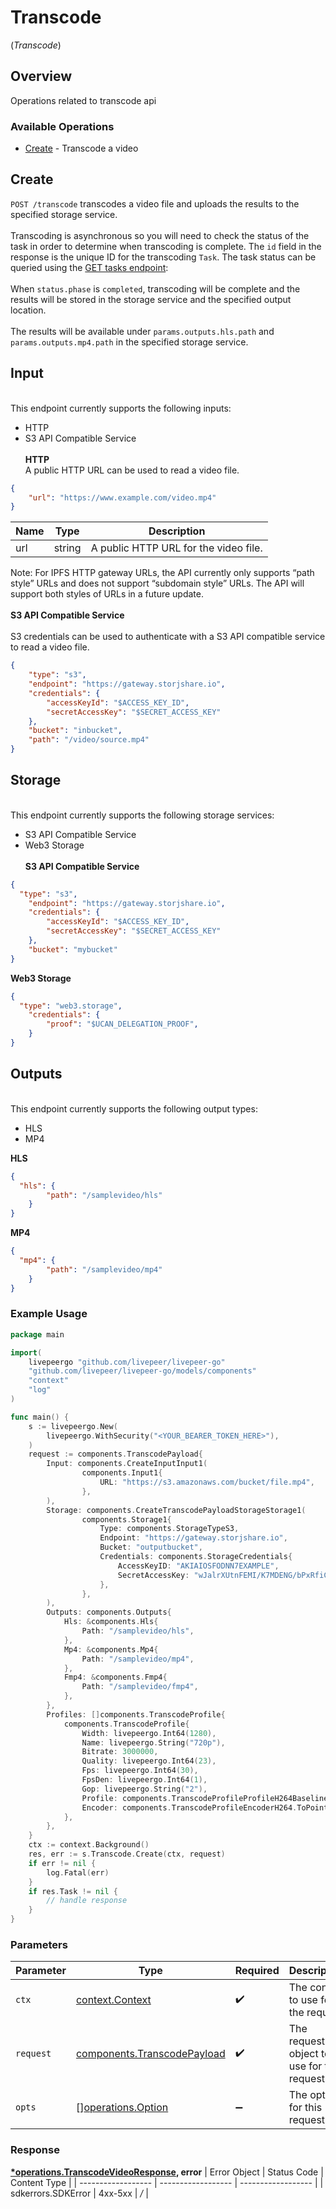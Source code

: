# Transcode
(*Transcode*)

## Overview

Operations related to transcode api

### Available Operations

* [Create](#create) - Transcode a video

## Create

`POST /transcode` transcodes a video file and uploads the results to the
specified storage service.
\
\
Transcoding is asynchronous so you will need to check the status of the
task in order to determine when transcoding is complete. The `id` field
in the response is the unique ID for the transcoding `Task`. The task
status can be queried using the [GET tasks
endpoint](https://docs.livepeer.org/reference/api/get-tasks):
\
\
When `status.phase` is `completed`,  transcoding will be complete and
the results will be stored in the storage service and the specified
output location.
\
\
The results will be available under `params.outputs.hls.path` and
`params.outputs.mp4.path` in the specified storage service.
## Input
\
This endpoint currently supports the following inputs:
- HTTP
- S3 API Compatible Service
\
\
**HTTP**
\
A public HTTP URL can be used to read a video file.
```json
{
    "url": "https://www.example.com/video.mp4"
}
```
| Name | Type   | Description                          |
| ---- | ------ | ------------------------------------ |
| url  | string | A public HTTP URL for the video file. |

Note: For IPFS HTTP gateway URLs, the API currently only supports “path
style” URLs and does not support “subdomain style” URLs. The API will
support both styles of URLs in a future update.
\
\
**S3 API Compatible Service**
\
\
S3 credentials can be used to authenticate with a S3 API compatible
service to read a video file.

```json
{
    "type": "s3",
    "endpoint": "https://gateway.storjshare.io",
    "credentials": {
        "accessKeyId": "$ACCESS_KEY_ID",
        "secretAccessKey": "$SECRET_ACCESS_KEY"
    },
    "bucket": "inbucket",
    "path": "/video/source.mp4"
}
```


## Storage
\
This endpoint currently supports the following storage services:
- S3 API Compatible Service
- Web3 Storage
\
\
**S3 API Compatible Service**
```json
{
  "type": "s3",
    "endpoint": "https://gateway.storjshare.io",
    "credentials": {
        "accessKeyId": "$ACCESS_KEY_ID",
        "secretAccessKey": "$SECRET_ACCESS_KEY"
    },
    "bucket": "mybucket"
}
```

**Web3 Storage**

```json
{
  "type": "web3.storage",
    "credentials": {
        "proof": "$UCAN_DELEGATION_PROOF",
    }
}
```



## Outputs
\
This endpoint currently supports the following output types:
- HLS
- MP4

**HLS**

```json
{
  "hls": {
        "path": "/samplevideo/hls"
    }
}
```


**MP4**

```json
{
  "mp4": {
        "path": "/samplevideo/mp4"
    }
}
```


### Example Usage

```go
package main

import(
	livepeergo "github.com/livepeer/livepeer-go"
	"github.com/livepeer/livepeer-go/models/components"
	"context"
	"log"
)

func main() {
    s := livepeergo.New(
        livepeergo.WithSecurity("<YOUR_BEARER_TOKEN_HERE>"),
    )
    request := components.TranscodePayload{
        Input: components.CreateInputInput1(
                components.Input1{
                    URL: "https://s3.amazonaws.com/bucket/file.mp4",
                },
        ),
        Storage: components.CreateTranscodePayloadStorageStorage1(
                components.Storage1{
                    Type: components.StorageTypeS3,
                    Endpoint: "https://gateway.storjshare.io",
                    Bucket: "outputbucket",
                    Credentials: components.StorageCredentials{
                        AccessKeyID: "AKIAIOSFODNN7EXAMPLE",
                        SecretAccessKey: "wJalrXUtnFEMI/K7MDENG/bPxRfiCYEXAMPLEKEY",
                    },
                },
        ),
        Outputs: components.Outputs{
            Hls: &components.Hls{
                Path: "/samplevideo/hls",
            },
            Mp4: &components.Mp4{
                Path: "/samplevideo/mp4",
            },
            Fmp4: &components.Fmp4{
                Path: "/samplevideo/fmp4",
            },
        },
        Profiles: []components.TranscodeProfile{
            components.TranscodeProfile{
                Width: livepeergo.Int64(1280),
                Name: livepeergo.String("720p"),
                Bitrate: 3000000,
                Quality: livepeergo.Int64(23),
                Fps: livepeergo.Int64(30),
                FpsDen: livepeergo.Int64(1),
                Gop: livepeergo.String("2"),
                Profile: components.TranscodeProfileProfileH264Baseline.ToPointer(),
                Encoder: components.TranscodeProfileEncoderH264.ToPointer(),
            },
        },
    }
    ctx := context.Background()
    res, err := s.Transcode.Create(ctx, request)
    if err != nil {
        log.Fatal(err)
    }
    if res.Task != nil {
        // handle response
    }
}
```

### Parameters

| Parameter                                                                  | Type                                                                       | Required                                                                   | Description                                                                |
| -------------------------------------------------------------------------- | -------------------------------------------------------------------------- | -------------------------------------------------------------------------- | -------------------------------------------------------------------------- |
| `ctx`                                                                      | [context.Context](https://pkg.go.dev/context#Context)                      | :heavy_check_mark:                                                         | The context to use for the request.                                        |
| `request`                                                                  | [components.TranscodePayload](../../models/components/transcodepayload.md) | :heavy_check_mark:                                                         | The request object to use for the request.                                 |
| `opts`                                                                     | [][operations.Option](../../models/operations/option.md)                   | :heavy_minus_sign:                                                         | The options for this request.                                              |


### Response

**[*operations.TranscodeVideoResponse](../../models/operations/transcodevideoresponse.md), error**
| Error Object       | Status Code        | Content Type       |
| ------------------ | ------------------ | ------------------ |
| sdkerrors.SDKError | 4xx-5xx            | */*                |
